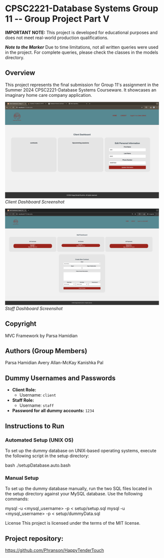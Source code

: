 # CPSC2221-Database Systems Group 11 -- Group Project Part V

**IMPORTANT NOTE:** This project is developed for educational purposes and does not meet real-world production qualifications.

**_Note to the Marker_**
Due to time limitations, not all written queries were used in the project. For complete queries, please check the classes in the models directory.

## Overview

This project represents the final submission for Group 11's assignment in the Summer 2024 CPSC2221-Database Systems Courseware. It showcases an imaginary home care company application.

![Client Dashboard Screenshot](assets/Screenshots/ClientDashboard.png)
_Client Dashboard Screenshot_

![Staff Dashboard Screenshot](assets/Screenshots/StaffDashboard.png)
_Staff Dashboard Screenshot_

## Copyright

MVC Framework by Parsa Hamidian

## Authors (Group Members)

Parsa Hamidian
Avery Allan-McKay
Kanishka Pal

## Dummy Usernames and Passwords

- **Client Role:**
  - Username: `client`
- **Staff Role:**
  - Username: `staff`
- **Password for all dummy accounts:** `1234`

## Instructions to Run

### Automated Setup (UNIX OS)

To set up the dummy database on UNIX-based operating systems, execute the following script in the setup directory:

bash
./setupDatabase.auto.bash

### Manual Setup

To set up the dummy database manually, run the two SQL files located in the setup directory against your MySQL database. Use the following commands:

mysql -u <mysql_username> -p < setup/setup.sql
mysql -u <mysql_username> -p < setup/dummyData.sql

License
This project is licensed under the terms of the MIT license.

## Project repository:

https://github.com/Phranson/HappyTenderTouch
